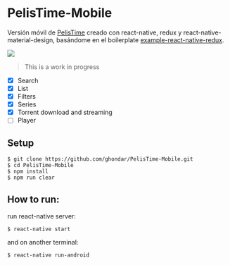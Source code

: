 # PelisTime-Mobile
Versión móvil de [PelisTime](https://github.com/ghondar/PelisTime) creado con react-native, redux y react-native-material-design, basándome en el boilerplate [example-react-native-redux](https://github.com/alinz/example-react-native-redux).

![](https://media.giphy.com/media/xThuW8G88DQFNREbf2/giphy.gif)

> This is a work in progress

- [x] Search
- [x] List
- [x] Filters
- [x] Series
- [x] Torrent download and streaming
- [ ] Player

## Setup
```shell
$ git clone https://github.com/ghondar/PelisTime-Mobile.git
$ cd PelisTime-Mobile
$ npm install
$ npm run clear
```
## How to run:

run react-native server:

```shell
$ react-native start
```

and on another terminal:

```shell
$ react-native run-android
```
